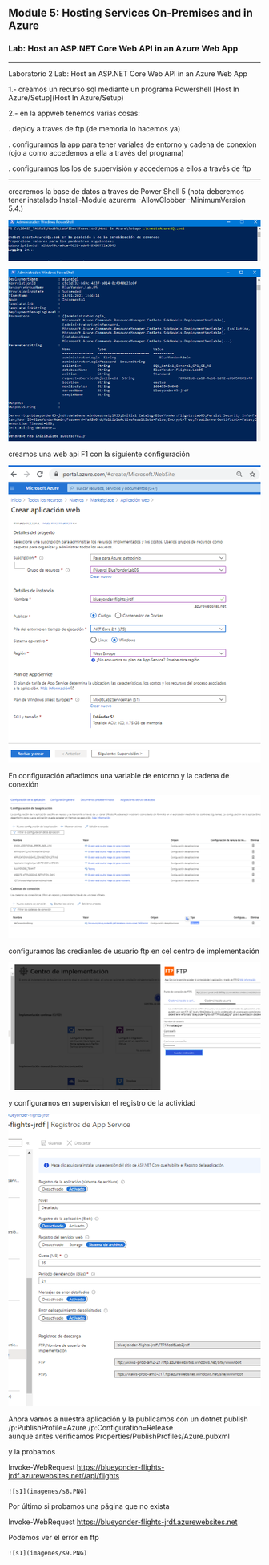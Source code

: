 ## Module 5: Hosting Services On-Premises and in Azure

### Lab: Host an ASP.NET Core Web API in an Azure Web App

----
Laboratorio 2 Lab: Host an ASP.NET Core Web API in an Azure Web App


1.- creamos un recurso sql mediante un programa Powershell [Host In Azure/Setup](Host In Azure/Setup)

2.- en la appweb tenemos varias cosas:

. deploy a traves de ftp (de memoria lo hacemos ya)

. configuramos la app para tener variales de entorno y cadena de conexion (ojo a como accedemos a ella a través del programa)

. configuramos los los de supervisión y accedemos a ellos a través de ftp

----


crearemos la base de datos a traves de Power Shell 5 (nota deberemos tener instalado Install-Module azurerm -AllowClobber -MinimumVersion 5.4.)


![s1](imagenes/s1.PNG)

![s1](imagenes/s2.PNG)

creamos una web api F1 con la siguiente configuración


![s1](imagenes/s3.PNG)


En configuración añadimos una variable de entorno y la cadena de conexión

![s1](imagenes/s4.PNG)

configuramos las credianles de usuario ftp en cel centro de implementación

![s1](imagenes/s5.PNG)
  
  
 y configuramos en supervision el registro de la actividad 
 
 ![s1](imagenes/s6.PNG)
 
 
 Ahora vamos a nuestra aplicación y la publicamos con un dotnet publish /p:PublishProfile=Azure /p:Configuration=Release  
 aunque antes verificamos Properties/PublishProfiles/Azure.pubxml
 
 
 y la probamos
 
   Invoke-WebRequest https://blueyonder-flights-jrdf.azurewebsites.net//api/flights
   
   
    ![s1](imagenes/s8.PNG)
  
  
  Por último si probamos una página que no exista 
  
   Invoke-WebRequest https://blueyonder-flights-jrdf.azurewebsites.net
   
   Podemos ver el error en ftp
   
    ![s1](imagenes/s9.PNG)
  
  